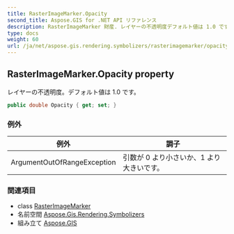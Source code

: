 ```yaml
---
title: RasterImageMarker.Opacity
second_title: Aspose.GIS for .NET API リファレンス
description: RasterImageMarker 財産. レイヤーの不透明度デフォルト値は 1.0 です
type: docs
weight: 60
url: /ja/net/aspose.gis.rendering.symbolizers/rasterimagemarker/opacity/
---
```

## RasterImageMarker.Opacity property

レイヤーの不透明度。デフォルト値は 1.0 です。

```csharp
public double Opacity { get; set; }
```

### 例外

| 例外 | 調子 |
| --- | --- |
| ArgumentOutOfRangeException | 引数が 0 より小さいか、1 より大きいです。 |

### 関連項目

* class [RasterImageMarker](../)
* 名前空間 [Aspose.Gis.Rendering.Symbolizers](../../rasterimagemarker/)
* 組み立て [Aspose.GIS](../../../)


